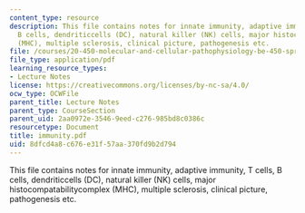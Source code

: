 ```yaml
---
content_type: resource
description: This file contains notes for innate immunity, adaptive immunity, T cells,
  B cells, dendriticcells (DC), natural killer (NK) cells, major histocompatabilitycomplex
  (MHC), multiple sclerosis, clinical picture, pathogenesis etc.
file: /courses/20-450-molecular-and-cellular-pathophysiology-be-450-spring-2005/8dfcd4a8c676e31f57aa370fd9b2d794_immunity.pdf
file_type: application/pdf
learning_resource_types:
- Lecture Notes
license: https://creativecommons.org/licenses/by-nc-sa/4.0/
ocw_type: OCWFile
parent_title: Lecture Notes
parent_type: CourseSection
parent_uid: 2aa0972e-3546-9eed-c276-985bd8c0386c
resourcetype: Document
title: immunity.pdf
uid: 8dfcd4a8-c676-e31f-57aa-370fd9b2d794
---
```

This file contains notes for innate immunity, adaptive immunity, T cells, B cells, dendriticcells (DC), natural killer (NK) cells, major histocompatabilitycomplex (MHC), multiple sclerosis, clinical picture, pathogenesis etc.